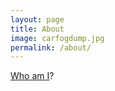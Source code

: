 ```yaml
---
layout: page
title: About
image: carfogdump.jpg
permalink: /about/
---
```


[Who am I](https://ivar.uk/whoami.html)?
